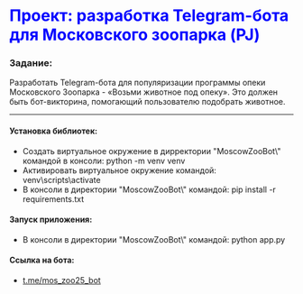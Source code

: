 <h1 style="color:blue">Проект: разработка Telegram-бота для Московского зоопарка (PJ)</h1>
<h3>Задание:</h3>
<p>Разработать Telegram-бота для популяризации программы опеки Московского Зоопарка - «Возьми животное под опеку». Это должен быть бот-викторина, помогающий пользователю подобрать животное.</p>
<hr>
<h4>Установка библиотек:</h4>
<ul>
        <li>Создать виртуальное окружение в дирректории "MoscowZooBot\" командой в консоли: python -m venv venv</li>
        <li>Активировать виртуальное окружение командой: venv\scripts\activate</li>
        <li>В консоли в директории "MoscowZooBot\" командой: pip install -r requirements.txt</li>
</ul>
<h4>Запуск приложения:</h4>
<ul>
        <li>В консоли в директории "MoscowZooBot\" командой: python app.py</li>
</ul>
<h4>Ссылка на бота:</h4>
<ul>
        <li><a href="https://t.me/mos_zoo25_bot" target="_blank">t.me/mos_zoo25_bot</a></li>
</ul>
